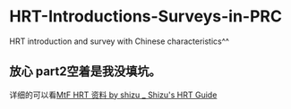 # HRT-Introductions-Surveys-in-PRC
HRT introduction and survey with Chinese characteristics^^
## 放心 part2空着是我没填坑。
详细的可以看[MtF HRT 资料 by shizu _ Shizu's HRT Guide](https://docs.hrt.guide/)
